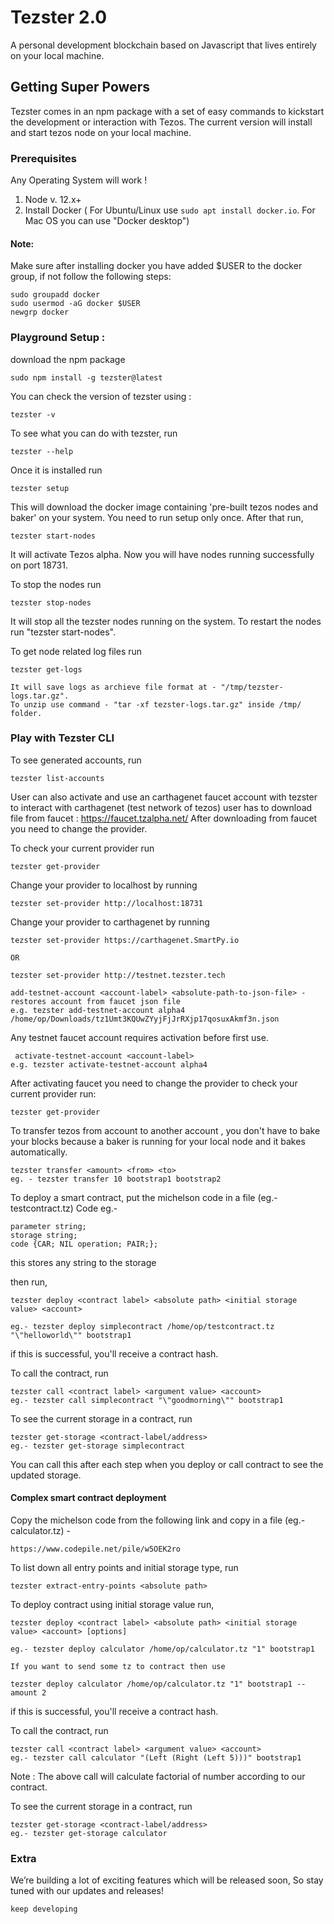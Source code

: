 # Tezster 2.0
A personal development blockchain based on Javascript that lives entirely on your local machine.

## Getting Super Powers

Tezster comes in an npm package with a set of easy commands to kickstart the development or interaction with Tezos. The current version will install and start tezos node on your local machine.

### Prerequisites

Any Operating System will work !

1. Node v. 12.x+
2. Install Docker ( For Ubuntu/Linux use ``` sudo apt install docker.io ```. For Mac OS you can use "Docker desktop")

#### Note:
Make sure after installing docker you have added \$USER to the docker group, if not follow the following steps:

```
sudo groupadd docker
sudo usermod -aG docker $USER
newgrp docker
```

### Playground Setup :

download the npm package

```
sudo npm install -g tezster@latest
```
You can check the version of tezster using :

```
tezster -v
```

To see what you can do with tezster, run

```
tezster --help
```

Once it is installed run

```
tezster setup
```
This will download the docker image containing 'pre-built tezos nodes and baker' on your system. You need to run setup only once. After that run,

```
tezster start-nodes
```
It will activate Tezos alpha. Now you will have nodes running successfully on port 18731.


To stop the nodes run

```
tezster stop-nodes
```
It will stop all the tezster nodes running on the system. To restart the nodes run "tezster start-nodes".

To get node related log files run

```
tezster get-logs
```

```
It will save logs as archieve file format at - "/tmp/tezster-logs.tar.gz".
To unzip use command - "tar -xf tezster-logs.tar.gz" inside /tmp/ folder.
```

### Play with Tezster CLI 

To see generated accounts, run

```
tezster list-accounts
``` 
User can also activate and use an carthagenet faucet account with tezster to interact with carthagenet (test network of tezos) user has to download file from faucet : https://faucet.tzalpha.net/ After downloading from faucet you need to change the provider.

To check your current provider run

```
tezster get-provider

```
Change your provider to localhost by running

```
tezster set-provider http://localhost:18731 
```

Change your provider to carthagenet by running

```
tezster set-provider https://carthagenet.SmartPy.io 

OR

tezster set-provider http://testnet.tezster.tech

```


```
add-testnet-account <account-label> <absolute-path-to-json-file> - restores account from faucet json file
e.g. tezster add-testnet-account alpha4 /home/op/Downloads/tz1Umt3KQUwZYyjFjJrRXjp17qosuxAkmf3n.json

```
Any testnet faucet account requires activation before first use.

```
 activate-testnet-account <account-label>
e.g. tezster activate-testnet-account alpha4

```

After activating faucet you need to change the provider to check your current provider run:

```
tezster get-provider

```

To transfer tezos from account to another account , you don't have to bake your blocks because a baker is running for your local node and it bakes automatically.
```
tezster transfer <amount> <from> <to> 
eg. - tezster transfer 10 bootstrap1 bootstrap2

```
To deploy a smart contract, put the michelson code in  a file (eg.- testcontract.tz) Code eg.-

```
parameter string;
storage string;
code {CAR; NIL operation; PAIR;};

```
this stores any string to the storage

then run,

```
tezster deploy <contract label> <absolute path> <initial storage value> <account>

eg.- tezster deploy simplecontract /home/op/testcontract.tz "\"helloworld\"" bootstrap1

```
if this is successful, you'll receive a contract hash.

To call the contract, run

```
tezster call <contract label> <argument value> <account>
eg.- tezster call simplecontract "\"goodmorning\"" bootstrap1

```

To see the current storage in a contract, run

```
tezster get-storage <contract-label/address>
eg.- tezster get-storage simplecontract

```
You can call this after each step when you deploy or call contract to see the updated storage.


#### Complex smart contract deployment

Copy the michelson code from the following link and copy in a file (eg.- calculator.tz) - 

```
https://www.codepile.net/pile/w5OEK2ro
```

To list down all entry points and initial storage type, run

```
tezster extract-entry-points <absolute path>
```

To deploy contract using initial storage value run,

```
tezster deploy <contract label> <absolute path> <initial storage value> <account> [options]

eg.- tezster deploy calculator /home/op/calculator.tz "1" bootstrap1

If you want to send some tz to contract then use

tezster deploy calculator /home/op/calculator.tz "1" bootstrap1 --amount 2

```
if this is successful, you'll receive a contract hash.

To call the contract, run

```
tezster call <contract label> <argument value> <account>
eg.- tezster call calculator "(Left (Right (Left 5)))" bootstrap1

```

Note : The above call will calculate factorial of number according to our contract.

To see the current storage in a contract, run

```
tezster get-storage <contract-label/address>
eg.- tezster get-storage calculator

```


### Extra

We’re building a lot of exciting features which will be released soon, So stay tuned with our updates and releases!

```
keep developing
```






